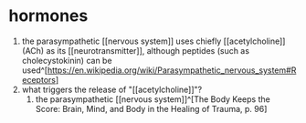 # hormones
1. the parasympathetic [[nervous system]] uses chiefly [[acetylcholine]] (ACh) as its [[neurotransmitter]], although peptides (such as cholecystokinin) can be used^[https://en.wikipedia.org/wiki/Parasympathetic_nervous_system#Receptors]
2. what triggers the release of "[[acetylcholine]]"?
	1. the parasympathetic [[nervous system]]^[The Body Keeps the Score: Brain, Mind, and Body in the Healing of Trauma, p. 96]